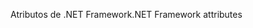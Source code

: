 <span data-ttu-id="17e49-101">Atributos de .NET Framework</span><span class="sxs-lookup"><span data-stu-id="17e49-101">.NET Framework attributes</span></span>